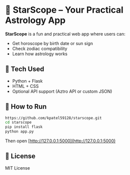 # 🌌 StarScope – Your Practical Astrology App

**StarScope** is a fun and practical web app where users can:
- Get horoscope by birth date or sun sign
- Check zodiac compatibility
- Learn how astrology works

## 🔧 Tech Used
- Python + Flask
- HTML + CSS
- Optional API support (Aztro API or custom JSON)

## 🚀 How to Run
```bash
https://github.com/kpatel59128/starscope.git
cd starscope
pip install flask
python app.py
```

Then open [http://127.0.0.1:5000](http://127.0.0.1:5000)

## 📄 License
MIT License
